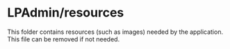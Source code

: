 # LPAdmin/resources

This folder contains resources (such as images) needed by the application. This file can
be removed if not needed.
